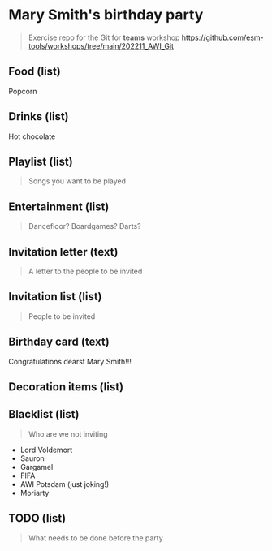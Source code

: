 # Mary Smith's birthday party
> Exercise repo for the Git for **teams** workshop https://github.com/esm-tools/workshops/tree/main/202211_AWI_Git

## Food (list)
Popcorn

## Drinks (list)
Hot chocolate

## Playlist (list)
> Songs you want to be played


## Entertainment (list)
> Dancefloor? Boardgames? Darts?


## Invitation letter (text)
> A letter to the people to be invited


## Invitation list (list)
> People to be invited


## Birthday card (text)
Congratulations dearst Mary Smith!!!

## Decoration items (list)


## Blacklist (list)
> Who are we not inviting
- Lord Voldemort
- Sauron
- Gargamel
- FIFA
- AWI Potsdam (just joking!)
- Moriarty

## TODO (list)
> What needs to be done before the party


